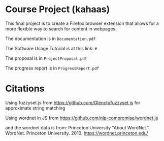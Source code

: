 # Course Project (kahaas)

This final project is to create a Firefox browser extension that allows for a more flexible way to search for content in webpages.

The documentation is in `Documentation.pdf`

The Software Usage Tutorial is at this link: `#`

The proposal is in `ProjectProposal.pdf`

The progress report is in `ProgressReport.pdf`


# Citations
Using fuzzyset.js from https://github.com/Glench/fuzzyset.js for approximate string matching

Using wordnet in JS from https://github.com/nlp-compromise/wordnet.js

and the wordnet data is from: Princeton University "About WordNet." WordNet. Princeton University. 2010. https://wordnet.princeton.edu/
